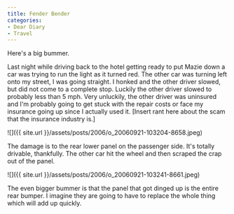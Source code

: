 ```yaml
---
title: Fender Bender
categories:
- Dear Diary
- Travel
---
```


Here's a big bummer.

Last night while driving back to the hotel getting ready to put Mazie down a car was trying to run the light as it turned red. The other car was turning left onto my street, I was going straight. I honked and the other driver slowed, but did not come to a complete stop. Luckily the other driver slowed to probably less than 5 mph. Very unluckily, the other driver was uninsured and I'm probably going to get stuck with the repair costs or face my insurance going up since I actually used it. [Insert rant here about the scam that the insurance industry is.]

![]({{ site.url }}/assets/posts/2006/o_20060921-103204-8658.jpeg)

The damage is to the rear lower panel on the passenger side. It's totally drivable, thankfully. The other car hit the wheel and then scraped the crap out of the panel.

![]({{ site.url }}/assets/posts/2006/o_20060921-103241-8661.jpeg)

The even bigger bummer is that the panel that got dinged up is the entire rear bumper. I imagine they are going to have to replace the whole thing which will add up quickly.
